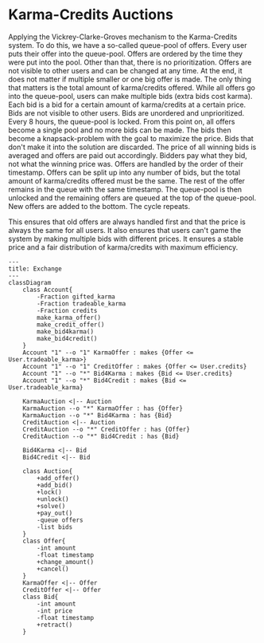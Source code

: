 # Karma-Credits Auctions

Applying the Vickrey-Clarke-Groves mechanism to the Karma-Credits system.
To do this, we have a so-called queue-pool of offers. Every user puts their offer into the queue-pool. Offers are ordered by the time they were put into the pool. Other than that, there is no prioritization. Offers are not visible to other users and can be changed at any time. At the end, it does not matter if multiple smaller or one big offer is made. The only thing that matters is the total amount of karma/credits offered.
While all offers go into the queue-pool, users can make multiple bids (extra bids cost karma). Each bid is a bid for a certain amount of karma/credits at a certain price. Bids are not visible to other users.
Bids are unordered and unprioritized.
Every 8 hours, the queue-pool is locked. From this point on, all offers become a single pool and no more bids can be made. The bids then become a knapsack-problem with the goal to maximize the price.
Bids that don't make it into the solution are discarded. The price of all winning bids is averaged and offers are paid out accordingly. Bidders pay what they bid, not what the winning price was.
Offers are handled by the order of their timestamp.
Offers can be split up into any number of bids, but the total amount of karma/credits offered must be the same. The rest of the offer remains in the queue with the same timestamp.
The queue-pool is then unlocked and the remaining offers are queued at the top of the queue-pool. New offers are added to the bottom. The cycle repeats.

This ensures that old offers are always handled first and that the price is always the same for all users. It also ensures that users can't game the system by making multiple bids with different prices.
It ensures a stable price and a fair distribution of karma/credits with maximum efficiency.

```mermaid
---
title: Exchange
---
classDiagram
    class Account{
        -Fraction gifted_karma
        -Fraction tradeable_karma
        -Fraction credits
        make_karma_offer()
        make_credit_offer()
        make_bid4karma()
        make_bid4credit()
    }
    Account "1" --o "1" KarmaOffer : makes {Offer <= User.tradeable_karma>}
    Account "1" --o "1" CreditOffer : makes {Offer <= User.credits}
    Account "1" --o "*" Bid4Karma : makes {Bid <= User.credits}
    Account "1" --o "*" Bid4Credit : makes {Bid <= User.tradeable_karma}

    KarmaAuction <|-- Auction
    KarmaAuction --o "*" KarmaOffer : has {Offer}
    KarmaAuction --o "*" Bid4Karma : has {Bid}
    CreditAuction <|-- Auction
    CreditAuction --o "*" CreditOffer : has {Offer}
    CreditAuction --o "*" Bid4Credit : has {Bid}

    Bid4Karma <|-- Bid
    Bid4Credit <|-- Bid

    class Auction{
        +add_offer()
        +add_bid()
        +lock()
        +unlock()
        +solve()
        +pay_out()
        -queue offers
        -list bids
    }
    class Offer{
        -int amount
        -float timestamp
        +change_amount()
        +cancel()
    }
    KarmaOffer <|-- Offer
    CreditOffer <|-- Offer
    class Bid{
        -int amount
        -int price
        -float timestamp
        +retract()
    }

```